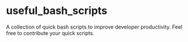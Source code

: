 # useful_bash_scripts
A collection of quick bash scripts to improve developer productivity.
Feel free to contribute your quick scripts.
